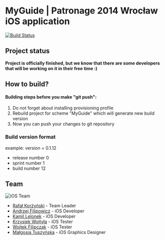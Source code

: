 MyGuide | Patronage 2014 Wrocław iOS application
=======
[![Build Status](https://travis-ci.org/blstream/MyGuide.svg?branch=ios)](https://travis-ci.org/blstream/MyGuide)

## Project status
**Project is officially finished, but we know that there are some developers that will be working on it in their free time :)**


## How to build?

#### Building steps before you make "git push":  
1. Do not forget about installing provisioning profile  
2. Rebuild project for scheme "MyGuide" which will generate new build version  
3. Now you can push your changes to git repository  

### Build version format
example: version = 0.1.12  
- release number 0  
- sprint number  1  
- build number   12  


## Team

![iOS Team](http://i30.photobucket.com/albums/c315/squixy-sln/iOS_zpscb80110f.jpg)

- [Rafał Korżyński](mailto:r.korzynski@gazeta.pl) - Team Leader
- [Andrzej Filipowicz](mailto:afilipowicz.4@gmail.com) - iOS Developer
- [Kamil Lelonek](http://kamil.lelonek.me) - iOS Developer
- [Krzysiek Wojtyła](mailto:kfwojtyla@gmail.com) - iOS Tester
- [Wojtek Filipczak](mailto:Wojciech.Filipczak@wp.pl) - iOS Tester
- [Małgosia Tuszyńska](mailto:go.tuszynska@gmail.com) - iOS Graphics Designer
